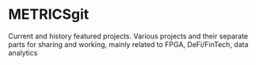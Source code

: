 # METRICSgit
Current and history featured projects. Various projects and their separate parts for sharing and working, mainly related to FPGA, DeFi/FinTech, data analytics
